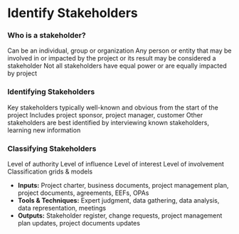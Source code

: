 # Identify Stakeholders

### Who is a stakeholder?
Can be an individual, group or organization 
Any person or entity that may be involved in or impacted by the project or its result may be considered a stakeholder 
Not all stakeholders have equal power or are equally impacted by project 

### Identifying Stakeholders
Key stakeholders typically well-known and obvious from the start of the project 
Includes project sponsor, project manager, customer 
Other stakeholders are best identified by interviewing known stakeholders, learning new information 

### Classifying Stakeholders
Level of authority
Level of influence
Level of interest
Level of involvement Classification grids & models 

- **Inputs:** Project charter, business documents, project management plan, project documents, agreements, EEFs, OPAs 
- **Tools & Techniques:** Expert judgment, data gathering, data analysis, data representation, meetings 
- **Outputs:** Stakeholder register, change requests, project management plan updates, project documents updates 